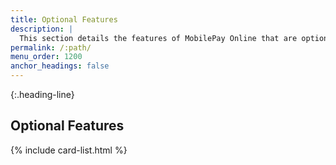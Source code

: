 ```yaml
---
title: Optional Features
description: |
  This section details the features of MobilePay Online that are optional.
permalink: /:path/
menu_order: 1200
anchor_headings: false
---
```


{:.heading-line}
## Optional Features

{% include card-list.html %}
